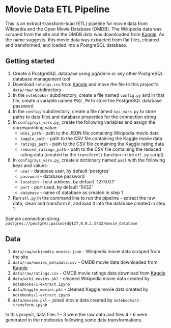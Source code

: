 # Movie Data ETL Pipeline

This is an extract-transform-load (ETL) pipeline for movie data from Wikipedia and the Open Movie Database (OMDB). The Wikipedia data was scraped from the site and the OMDB data was downloaded from [Kaggle](https://www.kaggle.com/rounakbanik/the-movies-dataset). As the name suggests, this movie data was extracted from flat files, cleaned and transformed, and loaded into a PostgreSQL database.

## Getting started

1. Create a PostgreSQL database using pgAdmin or any other PostgreSQL database management tool
2. Download `ratings.csv` from [Kaggle](https://www.kaggle.com/rounakbanik/the-movies-dataset) and move the file to this project's `data/raw/` subdirectory
3. In the `notebooks/` subdirectory, create a file named `config.py` and in that file, create a variable named `PSQL_PW` to store the PostgreSQL database password
4. In the `config/` subdirectory, create a file named `sys_vars.py` to store paths to data files and database properties for the connection string
5. In `config/sys_vars.py`, create the following variables and assign the corresponding value:
    - `wiki_path` - path to the JSON file containing Wikipedia movie data
    - `kaggle_path` - path to the CSV file containing the Kaggle movie data
    - `ratings_path` - path to the CSV file containing the Kaggle rating data
    - `reduced_ratings_path` - path to the CSV file containing the reduced rating data (created by the `transform()` function in the `etl.py` script)
6. In `config/sys_vars.py`, create a dictionary named `psql` with the following keys and values:
    - `user` - database user, by default 'postgres'
    - `password` - database password
    - `location` - host address, by default '127.0.0.1'
    - `port` - port used, by default '5432'
    - `database` - name of database as created in step 1
7. Run `etl.py` in the command line to run the pipeline - extract the raw data, clean and transform it, and load it into the database created in step 1

Sample connection string: `postgres://postgres:password@127.0.0.1:5432/movie_database`

## Data

1. `data/raw/wikipedia.movies.json` - Wikipedia movie data scraped from the site
2. `data/raw/movies_metadata.csv` - OMDB movie data downloaded from [Kaggle](https://www.kaggle.com/rounakbanik/the-movies-dataset)
3. `data/raw/ratings.csv` - OMDB movie ratings data download from [Kaggle](https://www.kaggle.com/rounakbanik/the-movies-dataset)
4. `data/wiki_movies.pkl` - cleaned Wikipedia movie data created by `notebooks/1-extract.ipynb`
5. `data/kaggle_movies.pkl` - cleaned Kaggle movie data created by `notebooks/1-extract.ipynb`
6. `data/movies.pkl` - joined movie data created by `notebooks/2-transform.ipynb`

In this project, data files 1 - 3 were the raw data and files 4 - 6 were generated in the notebooks following some data transformations.